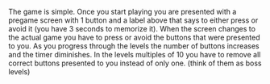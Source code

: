 The game is simple. Once you start playing you are presented with a pregame screen with 1 button and a label above that says to either press or avoid it (you have 3 seconds to memorize it). When the screen changes to the actual game you have to press or avoid the buttons that were presented to you. As you progress through the levels the number of buttons increases and the timer diminishes. In the levels multiples of 10 you have to remove all correct buttons presented to you instead of only one. (think of them as boss levels)

